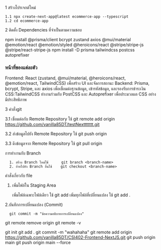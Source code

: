  1 สร้างโปรเจกต์ใหม่

    1.1 npx create-next-app@latest ecommerce-app --typescript
    1.2 cd ecommerce-app

 2 ติดตั้ง Dependencies ที่จำเป็นตามความชอบ
    
   npm install @prisma/client bcrypt zustand axios @mui/material @emotion/react @emotion/styled @heroicons/react @stripe/stripe-js @stripe/react-stripe-js
   npm install -D prisma tailwindcss postcss autoprefixer

   ### หน้าที่ของแต่ละตัว 
   Frontend: React (zustand, @mui/material, @heroicons/react, @emotion/react, TailwindCSS) เพื่อสร้าง UI และจัดการสถานะ
   Backend: Prisma, bcrypt, Stripe, และ axios เพื่อเชื่อมต่อฐานข้อมูล, เข้ารหัสข้อมูล, และรองรับการชำระเงิน
   CSS:TailwindCSS ทำงานร่วมกับ PostCSS และ Autoprefixer เพื่อประมวลผล CSS อย่างมีประสิทธิภาพ

3 คำสั่งgit

  3.1 เชื่อมต่อกับ Remote Repository ใช้  git remote add origin https://github.com/vanilla85DT/testNexttttttt.git

  3.2 ส่งข้อมูลไปยัง Remote Repository ใช้ git push origin <branch>

  3.3 ดึงข้อมูลจาก Remote Repository ใช้ git pull origin <branch>

  การทำงานกับ Branch
     
      1. สร้าง Branch ใหม่ใช้      git branch <branch-name>
      2. ย้ายไปยัง Branch อื่นใช้    git checkout <branch-name>

  คำสั่งเกี่ยวกับ file 
      
   1. เพิ่มไฟล์ใน Staging Area 
      
      เพิ่มไฟล์เฉพาะไฟล์เดียว ใช้ git add <filename>
      เพิ่มทุกไฟล์ที่เปลี่ยนแปลง  ใช้ git add .

   2.บันทึกการเปลี่ยนแปลง (Commit) 

      git commit -m "ข้อความอธิบายการเปลี่ยนแปลง"



git remote remove origin
git remote -v

git init
git add .
git commit -m "wahahaha"
git remote add origin https://github.com/vanilla85DT/CSI402-Frontend-NextJS.git
git push origin main
git push origin main --force

